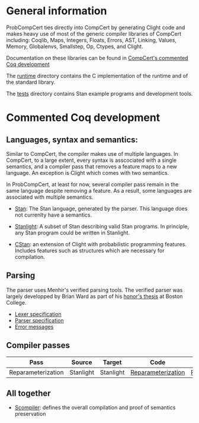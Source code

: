 # General information

ProbCompCert ties directly into CompCert by generating Clight code and
makes heavy use of most of the generic compiler libraries of CompCert
including: Coqlib, Maps, Integers, Floats, Errors, AST, Linking,
Values, Memory, Globalenvs, Smallstep, Op, Ctypes, and Clight.

Documentation on these libraries can be found in [CompCert's commented
Coq development](https://compcert.org/doc/index.html)

The [runtime](runtime) directory contains the C implementation of the
runtime and of the standard library.

The [tests](tests) directory contains Stan example programs and
development tools.

# Commented Coq development

## Languages, syntax and semantics:

Similar to CompCert, the compiler makes use of multiple languages. In
CompCert, to a large extent, every syntax is asscociated with a single
semantics, and a compiler pass that removes a feature maps to a new
language. An exception is Clight which comes with two semantics.

In ProbCompCert, at least for now, several compiler pass remain in the
same language despite removing a feature. As a result, some languages
are associated with multiple semantics.

* [Stan](Stan.v): The Stan language, generated by the parser. This
  language does not currenlty have a semantics.

* [Stanlight](Stanlight.v): A subset of Stan describing valid
   Stan programs. In principle, any Stan program could be written in
   Stanlight.

* [CStan](CStan.v): an extension of Clight with probabilistic
  programming features. Includes features such as structures which are
  necessary for compilation.

## Parsing

The parser uses Menhir's verified parsing tools. The verified parser
was largely developped by Brian Ward as part of his [honor's
thesis](https://www.bc.edu/content/dam/bc1/schools/mcas/cs/pdf/honors-thesis/Ward_Brian_Thesis.pdf)
at Boston College.

* [Lexer specification](Lexer.mll)
* [Parser specification](Parser.vy)
* [Error messages](error.messages)

## Compiler passes

| Pass | Source | Target | Code | Proof |
| ---- | ------ | ------ | ---- | ----- |
| Reparameterization | Stanlight | Stanlight | [Reparameterization](Reparameterization.v) | [Reparameterizationproof](Reparameterizationproof.v) 

## All together

* [Scompiler](Scompiler.v): defines the overall compilation and proof of semantics preservation